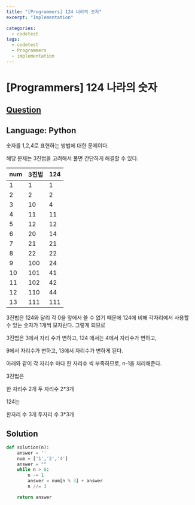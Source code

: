 ```yaml
---
title: "[Programmers] 124 나라의 숫자"
excerpt: "Implementation"

categories:
  - codetest
tags:
  - codetest
  - Programmers
  - implementation
---
```

# [Programmers] 124 나라의 숫자
## [Question](https://programmers.co.kr/learn/courses/30/lessons/12899)
## Language: Python

숫자를 1,2,4로 표현하는 방법에 대한 문제이다.

해당 문제는 3진법을 고려해서 풀면 간단하게 해결할 수 있다.

|num|3진법|124|
|--|--|--|
|1|1|1|
|2|2|2|
|3|10|4|
|4|11|11|
|5|12|12|
|6|20|14|
|7|21|21|
|8|22|22|
|9|100|24|
|10|101|41|
|11|102|42|
|12|110|44|
|13|111|111|

3진법은 124와 달리 각 0을 앞에서 쓸 수 없기 때문에 124에 비해 각자리에서 사용할 수 있는 숫자가 1개씩 모자란다. 그렇게 되므로 

3진법은 3에서 자리 수가 변하고, 124 에서는 4에서 자리수가 변하고, 

9에서 자리수가 변하고, 13에서 자리수가 변하게 된다. 

아래와 같이 각 자리수 마다 한 자리수 씩 부족하므로, n-1을 처리해준다.


3진법은

한 자리수 2개
두 자리수 2*3개

124는

한자리 수 3개
두자리 수 3*3개 

## Solution

```python
def solution(n):
    answer = ''
    num = ['1','2','4']
    answer = ""
    while n > 0:
        n -= 1
        answer = num[n % 3] + answer
        n //= 3

    return answer
```
